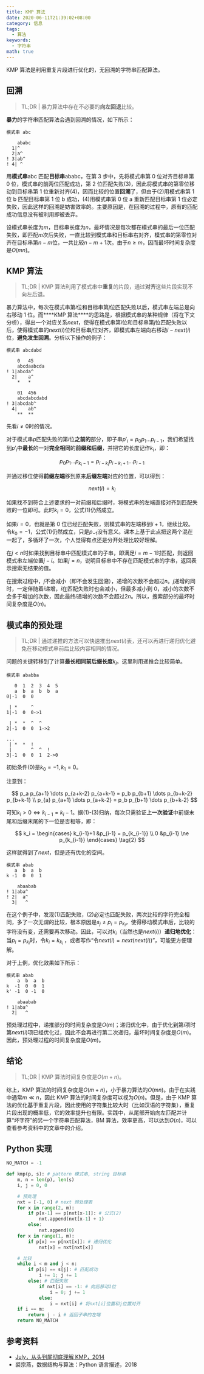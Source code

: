 ```yaml
---
title: KMP 算法
date: 2020-06-11T21:39:02+08:00
category: 信息
tags:
  - 算法
keywords:
  - 字符串
math: true
---
```


KMP 算法是利用重复片段进行优化的，无回溯的字符串匹配算法。

<!-- more -->

## 回溯

> TL;DR | 暴力算法中存在不必要的**向左回退**比较。

**暴力**的字符串匹配算法会遇到回溯的情况，如下所示：

```
模式串 abc

    ababc
  1|^
  2|a^
! 3|ab^
! 4| ^
```

用**模式串**abc 匹配**目标串**ababc，在第 3 步中，先将模式串第 0 位对齐目标串第 0 位，模式串的前两位匹配成功，第 2 位匹配失败(3)，因此将模式串的第零位移动到目标串第 1 位重新对齐(4)，因而比较的位置**回溯**了，但由于(2)用模式串第 1 位 b 匹配目标串第 1 位 b 成功，(4)用模式串第 0 位 a 重新匹配目标串第 1 位必定失败，因此这样的回溯是妨害效率的。主要原因是，在回溯的过程中，原有的匹配成功信息没有被利用即被丢弃。

设模式串长度为$m$，目标串长度为$n$，最坏情况是每次都在模式串的最后一位匹配失败，即匹配$m$次后失败，一直比较到模式串和目标串右对齐，模式串的第零位对齐在目标串第$n-m$位，一共比较$n-m+1$次。由于$n \ge m$，因而最坏时间复杂度是$O(mn)$。

## KMP 算法

> TL;DR | KMP 算法利用了模式串中**重复**的片段，通过**对齐**这些片段实现不向左后退。

暴力算法中，每次在模式串第$i$位和目标串第$j$位匹配失败以后，模式串左端总是向右移动 1 位。而\***\*KMP 算法\*\***的思路是，根据模式串的某种规律（将在下文分析），得出一个对应关系$next$，使得在模式串第$i$位和目标串第$j$位匹配失败以后，使得模式串的$next(i)$位和目标串$j$位对齐，即模式串左端向右移动$i-next(i)$位，**避免发生回溯**。分析以下操作的例子：

```
模式串 abcdabd

    0   45
    abcdaabcda
! 1|abcda^
  2|    a^
    *   *

    01  456
    abcdabcdabd
! 3|abcdab^
  4|    ab^
    **  **
```

先看$i\ne0$时的情况。

对于模式串$p$匹配失败的第$i$位**之前的**部分，即子串$p'_{i}=p_0 p_1 \dots p_{i-1}$，我们希望找到$p'_{i}$中**最长**的一对**完全相同**的**前缀和后缀**，并把它的长度记作$k_i$，即：

$$
p_0 p_1 \dots p_{k_i-1} = p_{i-k_i} p_{i-k_i+1} \dots p_{i-1}
$$

并通过移位使得**前缀左端**移到原来**后缀左端**对应的位置，可以得到：

$$
next(i) = k_i\tag{1}
$$

如果找不到符合上述要求的一对前缀和后缀时，将模式串的左端直接对齐到匹配失败的一位即可。此时$k_i=0$，公式$(1)$仍然成立。

如果$i=0$，也就是第 0 位已经匹配失败，则模式串的左端移到$i+1$，继续比较。令$k_0=-1$，公式$(1)$仍然成立，只是$p_{-1}$没有意义。课本上基于此点把这两个混在一起了，多循环了一次，个人觉得有点还是分开处理比较好理解。

在$j < n$时如果找到目标串中匹配模式串的子串，即满足$i=m-1$时匹配，则返回模式串左端位置$j-i$。如果$j=n$，说明目标串中不存在匹配模式串的字串，返回表示搜索无结果的值。

在搜索过程中，$j$不会减小（即不会发生回溯），递增的次数不会超过$n$。$j$递增的同时，一定伴随着$i$递增，$i$在匹配失败时也会减小，但最多减小到 0，减小的次数不会多于增加的次数，因此最终$i$递增的次数不会超过$2n$。所以，搜索部分的最坏时间复杂度是$O(n)$。

## 模式串的预处理

> TL;DR | 通过递推的方法可以快速推出$next(i)$表，还可以再进行递归优化避免在移动模式串前后比较内容相同的情况。

问题的关键转移到了计算**最长相同前后缀长度**$k_i$。这里利用递推会比较简单。

```
模式串 ababba

   0  1  2  3  4  5
   a  b  a  b  b  a
0|-1  0  0

 | *     ^
1|-1  0  0->1

 | *  *  ^  ^
2|-1  0  0  1->2

...
 | *  *  !
 |       ^  ^  !
3|-1  0  0  1  2->0
```

初始条件(0)是$k_0=-1, k_1=0$。

注意到：

$$
p_a p_{a+1} \dots p_{a+k-2} p_{a+k-1} = p_b p_{b+1} \dots p_{b+k-2} p_{b+k-1} \\
p_{a} p_{a+1} \dots p_{a+k-2} = p_b p_{b+1} \dots p_{b+k-2}
$$

可知$k_i > 0 \Leftrightarrow k_{i-1} = k_i - 1$。据(1)-(3)归纳，每次只需验证**上一次验证**中前缀末尾和后缀末尾的下一位是否相等，即：

$$
k_i =
\begin{cases}
   k_{i-1}+1 &p_{i-1} = p_{k_{i-1}}  \\
   0 &p_{i-1} \ne p_{k_{i-1}}
\end{cases}
\tag{2}
$$

这样就得到了$next$，但是还有优化的空间。

```
模式串 abab
   a  b  a  b
k -1  0  0  1

    abaabab
! 1|aba^
! 2|  a^
  3|   ^
```

在这个例子中，发现(1)匹配失败，(2)必定也匹配失败，两次比较的字符完全相同，多了一次无谓的比较，根本原因是$s_j \ne p_{i}=p_{k_i}$，使得移动模式串后，比较的字符没有变，还需要再次移动。因此，可以对$k_i$（当然也是$next(i)$）**递归地优化**：当$p_i = p_{k_i}$时，令$k_i = k_{k_i}$ ，或者写作“令$next(i) = next(next(i))$”，可能更方便理解。

对于上例，优化效果如下所示：

```
模式串 abab
    a  b  a  b
k  -1  0  0  1
k' -1  0 -1  0

    abaabab
! 1|aba^
  2|   ^
```

预处理过程中，递推部分的时间复杂度是$O(m)$；递归优化中，由于优化到第$i$项时第$next(i)$项已经优化过，因此不会再进行第二次递归，最坏时间复杂度是$O(m)$。因此，预处理过程的时间复杂度是$O(m)$。

## 结论

> TL;DR | KMP 算法时间复杂度是$O(m+n)$。

综上，KMP 算法的时间复杂度是$O(m+n)$，小于暴力算法的$O(mn)$。由于在实践中通常$m \ll n$，因此 KMP 算法的时间复杂度可以视为$O(n)$。但是，由于 KMP 算法的优化基于重复片段，因此使用的字符集比较大时（比如汉语的字符集），重复片段出现的概率低，它的效率提升也有限。实践中，从尾部开始向左匹配并计算“坏字符”的另一个字符串匹配算法，BM 算法，效率更高，可以达到$O(n)$，可以查看参考资料中的文章中的介绍。

## Python 实现

```python
NO_MATCH = -1

def kmp(p, s): # pattern 模式串, string 目标串
    m, n = len(p), len(s)
    i, j = 0, 0

    # 预处理
    nxt = [-1, 0] # next 预处理表
    for x in range(2, m):
        if p[x-1] == p[nxt[x-1]]: # 公式(2)
            nxt.append(nxt[x-1] + 1)
        else:
            nxt.append(0)
    for x in range(1, m):
        if p[x] == p[nxt[x]]: # 递归优化
            nxt[x] = nxt[nxt[x]]

    # 比较
    while i < m and j < n:
        if p[i] == s[j]: # 匹配成功
            i += 1; j += 1
        else: # 匹配失败
            if nxt[i] == -1: # 向后移动1位
                i = 0; j += 1
            else:
                i = nxt[i] # 将nxt[i]位置和j位置对齐
    if i == m:
        return j - i # 返回子串的左端
    return NO_MATCH
```

## 参考资料

- [July，从头到尾彻底理解 KMP，2014](https://blog.csdn.net/v_july_v/article/details/7041827)
- 裘宗燕，数据结构与算法：Python 语言描述，2018
